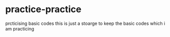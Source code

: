 # practice-practice
prcticising basic codes
this is just a stoarge to keep the basic codes which i am practicing
